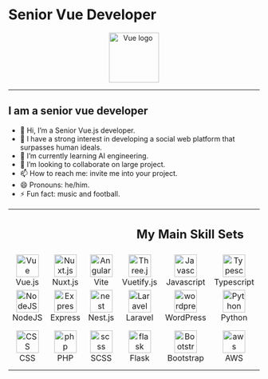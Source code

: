 # Senior Vue Developer
<p align="center"><img width="100" src="https://vuejs.org/images/logo.png" alt="Vue logo"></p>
<hr>

## I am a senior vue developer

- 👋 Hi, I’m a Senior Vue.js developer.
- 👀 I have a strong interest in developing a social web platform that surpasses human ideals.
- 🌱 I’m currently learning AI engineering.
- 💞️ I’m looking to collaborate on large project.
- 📫 How to reach me: invite me into your project.
- 😄 Pronouns: he/him.
- ⚡ Fun fact: music and football.

<table align="center">
  <tr>
    <td colspan="9">
      <h2 align="center">My Main Skill Sets</h2>
    </td>
  </tr>
  <tr>
    <td align="center" width="90">
      <img src="https://skillicons.dev/icons?i=vue" width="45" height="45"
        alt="Vue" />
      <br>Vue.js
    </td>
    <td align="center" width="90">
      <img src="https://skillicons.dev/icons?i=nuxtjs" width="45" height="45"
        alt="Nuxt.js" />
      <br>Nuxt.js
    </td>
    <td align="center" width="90">
      <img src="https://skillicons.dev/icons?i=vite" width="45" height="45"
        alt="Angular" />
      <br>Vite
    </td>
    <td align="center" width="90">
      <img src="https://skillicons.dev/icons?i=vuetify" width="45" height="45"
        alt="Three.js" />
      <br>Vuetify.js
    </td>
    <td align="center" width="90">
      <img src="https://skillicons.dev/icons?i=javascript" alt="Javascript"
        width="45" height="45" />
      <br>Javascript
    </td>
    <td align="center" width="90">
      <img src="https://skillicons.dev/icons?i=typescript" alt="Typescript"
        width="45" height="45" />
      <br>Typescript
    </td>
    <td align="center" width="90">
      <img src="https://skillicons.dev/icons?i=react" alt="React" width="45"
        height="45" />
      <br>React.js
    </td>
    <td align="center" width="90">
      <img src="https://skillicons.dev/icons?i=nextjs" width="45" height="45"
        alt="Next.js" />
      <br>Next.js
    </td>
    <td align="center" width="90">
      <img src="https://skillicons.dev/icons?i=svelte" width="45" height="45"
        alt="Svelte" />
      <br>Svelte.js
    </td>
  </tr>
  <tr>
    <td align="center" width="90">
      <img src="https://skillicons.dev/icons?i=nodejs" width="45" height="45"
        alt="NodeJS" />
      <br>NodeJS
    </td>
    <td align="center" width="90">
      <img src="https://skillicons.dev/icons?i=express" width="45" height="45"
        alt="Express" />
      <br>Express
    </td>
    <td align="center" width="90">
      <img src="https://skillicons.dev/icons?i=nest" width="45" height="45"
        alt="nest" />
      <br>Nest.js
    </td>
    <td align="center" width="90">
      <img src="https://skillicons.dev/icons?i=laravel" width="45" height="45"
        alt="Laravel" />
      <br>Laravel
    </td>
    <td align="center" width="90">
      <img src="https://skillicons.dev/icons?i=wordpress" width="45" height="45"
        alt="wordpress" />
      <br>WordPress
    </td>
    <td align="center" width="90">
      <img src="https://skillicons.dev/icons?i=python" width="45" height="45"
        alt="Python" />
      <br>Python
    </td>
    <td align="center" width="90">
      <img src="https://skillicons.dev/icons?i=django" alt="django" width="45"
        height="45" />
      <br>Django
    </td>
    <td align="center" width="90">
      <img src="https://skillicons.dev/icons?i=mysql" width="45" height="45"
        alt="mysql" />
      <br>MySQL
    </td>
    <td align="center" width="90">
      <img src="https://skillicons.dev/icons?i=mongodb" width="45" height="45"
        alt="mongodb" />
      <br>Mongo
    </td>
  </tr>
  <tr>
    <td align="center" width="90">
      <img src="https://skillicons.dev/icons?i=css" width="45" height="45"
        alt="CSS" />
      <br>CSS
    </td>
    <td align="center" width="90">
      <img src="https://skillicons.dev/icons?i=php" width="45" height="45"
        alt="php" />
      <br>PHP
    </td>
    <td align="center" width="90">
      <img src="https://skillicons.dev/icons?i=scss" width="45" height="45"
        alt="scss" />
      <br>SCSS
    </td>
    <td align="center" width="90">
      <img src="https://skillicons.dev/icons?i=flask" width="45" height="45"
        alt="flask" />
      <br>Flask
    </td>
    <td align="center" width="90">
      <img src="https://skillicons.dev/icons?i=bootstrap" width="45" height="45"
        alt="Bootstrap" />
      <br>Bootstrap
    </td>
    <td align="center" width="90">
      <img src="https://skillicons.dev/icons?i=aws" width="45" height="45"
        alt="aws" />
      <br>AWS
    </td>
    <td align="center" width="90">
      <img src="https://techstack-generator.vercel.app/restapi-icon.svg"
        alt="icon" width="45" height="45" />
      <br>RestAPI
    </td>
    <td align="center" width="90">
      <img src="https://skillicons.dev/icons?i=fastapi" width="45" height="45"
        alt="Flutter" />
      <br>FastAPI
    </td>
    <td align="center" width="90">
      <img src="https://skillicons.dev/icons?i=tailwind" width="45" height="45"
        alt="Flutter" />
      <br>Tailwind CSS
    </td>
  </tr>
</table>


<!---
vuedev2113/vuedev2113 is a ✨ special ✨ repository because its `README.md` (this file) appears on your GitHub profile.
You can click the Preview link to take a look at your changes.
--->

